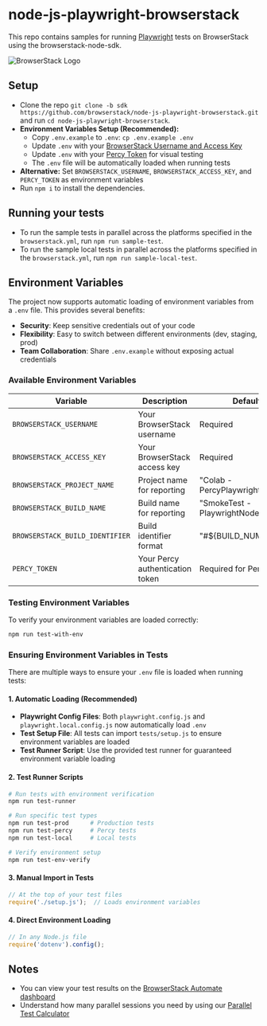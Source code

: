 # node-js-playwright-browserstack
This repo contains samples for running [Playwright](https://playwright.dev/docs/intro) tests on BrowserStack using the browserstack-node-sdk.

![BrowserStack Logo](https://d98b8t1nnulk5.cloudfront.net/production/images/layout/logo-header.png?1469004780)

## Setup

* Clone the repo `git clone -b sdk https://github.com/browserstack/node-js-playwright-browserstack.git` and run `cd node-js-playwright-browserstack`.
* **Environment Variables Setup (Recommended):**
  * Copy `.env.example` to `.env`: `cp .env.example .env`
  * Update `.env` with your [BrowserStack Username and Access Key](https://www.browserstack.com/accounts/settings)
  * Update `.env` with your [Percy Token](https://docs.percy.io/docs/installing-and-configuring-percy) for visual testing
  * The `.env` file will be automatically loaded when running tests
* **Alternative:** Set `BROWSERSTACK_USERNAME`, `BROWSERSTACK_ACCESS_KEY`, and `PERCY_TOKEN` as environment variables
* Run `npm i` to install the dependencies.

## Running your tests

- To run the sample tests in parallel across the platforms specified in the `browserstack.yml`, run `npm run sample-test`.
- To run the sample local tests in parallel across the platforms specified in the `browserstack.yml`, run `npm run sample-local-test`.

## Environment Variables

The project now supports automatic loading of environment variables from a `.env` file. This provides several benefits:

* **Security**: Keep sensitive credentials out of your code
* **Flexibility**: Easy to switch between different environments (dev, staging, prod)
* **Team Collaboration**: Share `.env.example` without exposing actual credentials

### Available Environment Variables

| Variable | Description | Default |
|----------|-------------|---------|
| `BROWSERSTACK_USERNAME` | Your BrowserStack username | Required |
| `BROWSERSTACK_ACCESS_KEY` | Your BrowserStack access key | Required |
| `BROWSERSTACK_PROJECT_NAME` | Project name for reporting | "Colab - PercyPlaywrightNodeJS" |
| `BROWSERSTACK_BUILD_NAME` | Build name for reporting | "SmokeTest - PlaywrightNodeJS" |
| `BROWSERSTACK_BUILD_IDENTIFIER` | Build identifier format | "#${BUILD_NUMBER}" |
| `PERCY_TOKEN` | Your Percy authentication token | Required for Percy tests |

### Testing Environment Variables

To verify your environment variables are loaded correctly:

```bash
npm run test-with-env
```

### Ensuring Environment Variables in Tests

There are multiple ways to ensure your `.env` file is loaded when running tests:

#### 1. **Automatic Loading (Recommended)**
- **Playwright Config Files**: Both `playwright.config.js` and `playwright.local.config.js` now automatically load `.env`
- **Test Setup File**: All tests can import `tests/setup.js` to ensure environment variables are loaded
- **Test Runner Script**: Use the provided test runner for guaranteed environment variable loading

#### 2. **Test Runner Scripts**
```bash
# Run tests with environment verification
npm run test-runner

# Run specific test types
npm run test-prod      # Production tests
npm run test-percy     # Percy tests  
npm run test-local     # Local tests

# Verify environment setup
npm run test-env-verify
```

#### 3. **Manual Import in Tests**
```javascript
// At the top of your test files
require('./setup.js');  // Loads environment variables
```

#### 4. **Direct Environment Loading**
```javascript
// In any Node.js file
require('dotenv').config();
```

## Notes
* You can view your test results on the [BrowserStack Automate dashboard](https://www.browserstack.com/automate)
* Understand how many parallel sessions you need by using our [Parallel Test Calculator](https://www.browserstack.com/automate/parallel-calculator?ref=github)
